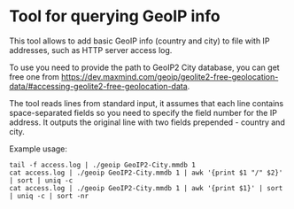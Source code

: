 # Tool for querying GeoIP info

This tool allows to add basic GeoIP info (country and city) to file with IP addresses, such as HTTP server access log.

To use you need to provide the path to GeoIP2 City database, you can get free one from https://dev.maxmind.com/geoip/geolite2-free-geolocation-data/#accessing-geolite2-free-geolocation-data.

The tool reads lines from standard input, it assumes that each line contains space-separated fields so you need to specify the field number for the IP address. It outputs the original line with two fields prepended - country and city.

Example usage:
```
tail -f access.log | ./geoip GeoIP2-City.mmdb 1
cat access.log | ./geoip GeoIP2-City.mmdb 1 | awk '{print $1 "/" $2}' | sort | uniq -c
cat access.log | ./geoip GeoIP2-City.mmdb 1 | awk '{print $1}' | sort | uniq -c | sort -nr
```